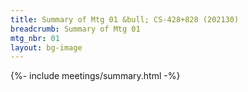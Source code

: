 ```yaml
---
title: Summary of Mtg 01 &bull; CS-428+828 (202130)
breadcrumb: Summary of Mtg 01
mtg_nbr: 01
layout: bg-image
---
```


{%- include meetings/summary.html -%}

